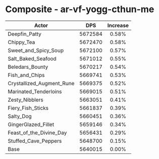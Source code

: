 # Composite - ar-vf-yogg-cthun-me
| Actor | DPS | Increase |
|---|:---:|:---:|
|Deepfin_Patty|5672584|0.58%|
|Chippy_Tea|5672470|0.58%|
|Sweet_and_Spicy_Soup|5672100|0.57%|
|Salt_Baked_Seafood|5671012|0.55%|
|Beledars_Bounty|5670217|0.54%|
|Fish_and_Chips|5669741|0.53%|
|Crystallized_Augment_Rune|5669375|0.52%|
|Marinated_Tenderloins|5669015|0.51%|
|Zesty_Nibblers|5663051|0.41%|
|Fiery_Fish_Sticks|5661837|0.39%|
|Salty_Dog|5660451|0.36%|
|GingerGlazed_Fillet|5659146|0.34%|
|Feast_of_the_Divine_Day|5656431|0.29%|
|Stuffed_Cave_Peppers|5648700|0.15%|
|Base|5640015|0.00%|
